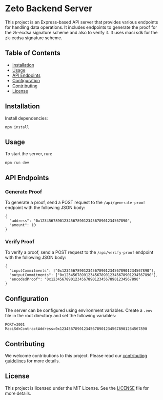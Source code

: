 # Zeto Backend Server

This project is an Express-based API server that provides various endpoints for handling data operations. It includes endpoints to generate the proof for the zk-ecdsa signature scheme and also to verify it. It uses maci sdk for the zk-ecdsa signature scheme.

## Table of Contents

- [Installation](#installation)
- [Usage](#usage)
- [API Endpoints](#api-endpoints)
- [Configuration](#configuration)
- [Contributing](#contributing)
- [License](#license)

## Installation

Install dependencies:

```
npm install
```

## Usage

To start the server, run:

```
npm run dev
```

## API Endpoints

### Generate Proof

To generate a proof, send a POST request to the `/api/generate-proof` endpoint with the following JSON body:

```
{
  "address": "0x1234567890123456789012345678901234567890",
  "amount": 10
}
```

### Verify Proof

To verify a proof, send a POST request to the `/api/verify-proof` endpoint with the following JSON body:

```
{
  "inputCommitments": ["0x1234567890123456789012345678901234567890"],
  "outputCommitments": ["0x1234567890123456789012345678901234567890"],
  "encodedProof": "0x1234567890123456789012345678901234567890"
}
```

## Configuration

The server can be configured using environment variables. Create a `.env` file in the root directory and set the following variables:

```
PORT=3001
MaciSdkContractAddress=0x1234567890123456789012345678901234567890
```

## Contributing

We welcome contributions to this project. Please read our [contributing guidelines](CONTRIBUTING.md) for more details.

## License

This project is licensed under the MIT License. See the [LICENSE](LICENSE) file for more details.

